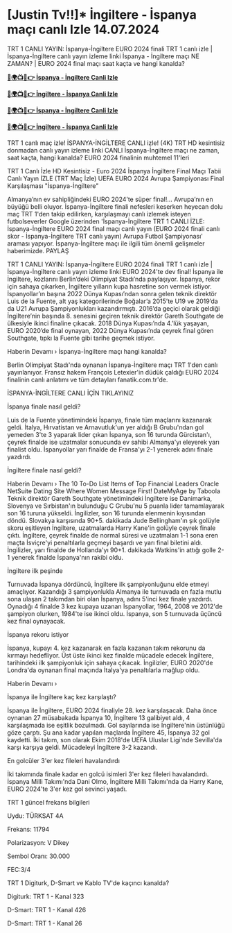 #  [Justin Tv!!]* İngiltere - İspanya maçı canlı Izle 14.07.2024

TRT 1 CANLI YAYIN: İspanya-İngiltere EURO 2024 finali TRT 1 canlı izle | İspanya-İngiltere canlı yayın izleme linki İspanya - İngiltere maçı NE ZAMAN? | EURO 2024 final maçı saat kaçta ve hangi kanalda?

**[🔴🌍📺📱👉 İspanya - İngiltere Canli Izle](https://cutt.ly/2ehllKjQ)**

**[🔴🌍📺📱👉 İngiltere - İspanya Canli Izle](https://cutt.ly/2ehllKjQ)**

**[🔴🌍📺📱👉 İspanya - İngiltere Canli Izle](https://cutt.ly/2ehllKjQ)**

**[🔴🌍📺📱👉 İngiltere - İspanya Canli Izle](https://cutt.ly/2ehllKjQ)**

TRT 1 canlı maç izle! İSPANYA-İNGİLTERE CANLI izle! (4K) TRT HD kesintisiz donmadan canlı yayın izleme linki CANLI İspanya-İngiltere maçı ne zaman, saat kaçta, hangi kanalda? EURO 2024 finalinin muhtemel 11'leri

TRT 1 Canlı İzle HD Kesintisiz - Euro 2024 İspanya İngiltere Final Maçı Tabii Canlı Yayın İZLE (TRT Maç İzle) UEFA EURO 2024 Avrupa Şampiyonası Final Karşılaşması "İspanya-İngiltere"

Almanya’nın ev sahipliğindeki EURO 2024’te süper final!... Avrupa’nın en büyüğü belli oluyor. İspanya-İngiltere finali nefesleri keserken heyecan dolu maç TRT 1'den takip edilirken, karşılaşmayı canlı izlemek isteyen futbolseverler Google üzerinden 'İspanya-İngiltere TRT 1 CANLI İZLE: İspanya-İngiltere EURO 2024 final maçı canlı yayın (EURO 2024 finali canlı skor - İspanya-İngiltere TRT canlı yayın) Avrupa Futbol Şampiyonası' araması yapıyor. İspanya-İngiltere maçı ile ilgili tüm önemli gelişmeler haberimizde. PAYLAŞ

TRT 1 CANLI YAYIN: İspanya-İngiltere EURO 2024 finali TRT 1 canlı izle | İspanya-İngiltere canlı yayın izleme linki EURO 2024'te dev final! İspanya ile İngiltere, kozlarını Berlin’deki Olimpiyat Stadı’nda paylaşıyor. İspanya, rekor için sahaya çıkarken, İngiltere yılların kupa hasretine son vermek istiyor. İspanyollar’ın başına 2022 Dünya Kupası’ndan sonra gelen teknik direktör Luis de la Fuente, alt yaş kategorilerinde Boğalar’a 2015’te U19 ve 2019’da da U21 Avrupa Şampiyonlukları kazandırmıştı. 2016’da geçici olarak geldiği İngiltere’nin başında 8. senesini geçiren teknik direktör Gareth Southgate de ülkesiyle ikinci finaline çıkacak. 2018 Dünya Kupası’nda 4.’lük yaşayan, EURO 2020’de final oynayan, 2022 Dünya Kupası’nda çeyrek final gören Southgate, tıpkı la Fuente gibi tarihe geçmek istiyor.

Haberin Devamı › İspanya-İngiltere maçı hangi kanalda?

Berlin Olimpiyat Stadı'nda oynanan İspanya-İngiltere maçı TRT 1'den canlı yayınlanıyor. Fransız hakem François Letexier'in düdük çaldığı EURO 2024 finalinin canlı anlatımı ve tüm detayları fanatik.com.tr'de.

İSPANYA-İNGİLTERE CANLI İÇİN TIKLAYINIZ

İspanya finale nasıl geldi?

Luis de la Fuente yönetimindeki İspanya, finale tüm maçlarını kazanarak geldi. İtalya, Hırvatistan ve Arnavutluk'un yer aldığı B Grubu'ndan gol yemeden 3'te 3 yaparak lider çıkan İspanya, son 16 turunda Gürcistan'ı, çeyrek finalde ise uzatmalar sonucunda ev sahibi Almanya'yı eleyerek yarı finalist oldu. İspanyollar yarı finalde de Fransa'yı 2-1 yenerek adını finale yazdırdı.

İngiltere finale nasıl geldi?

Haberin Devamı › The 10 To-Do List Items of Top Financial Leaders Oracle NetSuite Dating Site Where Women Message First! DateMyAge by Taboola Teknik direktör Gareth Southgate yönetimindeki İngiltere ise Danimarka, Slovenya ve Sırbistan'ın bulunduğu C Grubu'nu 5 puanla lider tamamlayarak son 16 turuna yükseldi. İngilizler, son 16 turunda elenmenin kıyısından döndü. Slovakya karşısında 90+5. dakikada Jude Bellingham'ın şık golüyle skoru eşitleyen İngiltere, uzatmalarda Harry Kane'in golüyle çeyrek finale çıktı. İngiltere, çeyrek finalde de normal süresi ve uzatmaları 1-1 sona eren maçta İsviçre'yi penaltılarla geçmeyi başardı ve yarı final biletini aldı. İngilizler, yarı finalde de Hollanda'yı 90+1. dakikada Watkins'in attığı golle 2-1 yenerek finalde İspanya'nın rakibi oldu.

İngiltere ilk peşinde

Turnuvada İspanya dördüncü, İngiltere ilk şampiyonluğunu elde etmeyi amaçlıyor. Kazandığı 3 şampiyonlukla Almanya ile turnuvada en fazla mutlu sona ulaşan 2 takımdan biri olan İspanya, adını 5'inci kez finale yazdırdı. Oynadığı 4 finalde 3 kez kupaya uzanan İspanyollar, 1964, 2008 ve 2012'de şampiyon olurken, 1984'te ise ikinci oldu. İspanya, son 5 turnuvada üçüncü kez final oynayacak.

İspanya rekoru istiyor

İspanya, kupayı 4. kez kazanarak en fazla kazanan takım rekorunu da kırmayı hedefliyor. Üst üste ikinci kez finalde mücadele edecek İngiltere, tarihindeki ilk şampiyonluk için sahaya çıkacak. İngilizler, EURO 2020'de Londra'da oynanan final maçında İtalya'ya penaltılarla mağlup oldu.

Haberin Devamı ›

İspanya ile İngiltere kaç kez karşılaştı?

İspanya ile İngiltere, EURO 2024 finaliyle 28. kez karşılaşacak. Daha önce oynanan 27 müsabakada İspanya 10, İngiltere 13 galibiyet aldı, 4 karşılaşmada ise eşitlik bozulmadı. Gol sayılarında ise İngiltere'nin üstünlüğü göze çarptı. Şu ana kadar yapılan maçlarda İngiltere 45, İspanya 32 gol kaydetti. İki takım, son olarak Ekim 2018'de UEFA Uluslar Ligi'nde Sevilla'da karşı karşıya geldi. Mücadeleyi İngiltere 3-2 kazandı.

En golcüler 3'er kez fileleri havalandırdı

İki takımında finale kadar en golcü isimleri 3'er kez fileleri havalandırdı. İspanya Milli Takımı'nda Dani Olmo, İngiltere Milli Takımı'nda da Harry Kane, EURO 2024'te 3'er kez gol sevinci yaşadı.

TRT 1 güncel frekans bilgileri

Uydu: TÜRKSAT 4A

Frekans: 11794

Polarizasyon: V Dikey

Sembol Oranı: 30.000

FEC:3/4

TRT 1 Digiturk, D-Smart ve Kablo TV'de kaçıncı kanalda?

Digiturk: TRT 1 - Kanal 323

D-Smart: TRT 1 - Kanal 426

D-Smart: TRT 1 - Kanal 26
